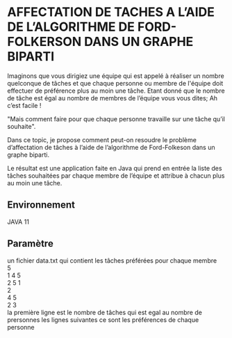 # AFFECTATION DE TACHES A L’AIDE DE L’ALGORITHME DE FORD-FOLKERSON DANS UN GRAPHE BIPARTI

Imaginons que vous dirigiez une équipe qui est appelé à réaliser un nombre quelconque de tâches et que chaque personne ou membre de l'équipe doit effectuer de préférence plus au moin une tâche.
Etant donné que le nombre de tâche est égal au nombre de membres de l’équipe vous vous dites; Ah c’est facile !

"Mais comment faire pour que chaque personne travaille sur une tâche qu’il souhaite".

Dans ce topic, je propose comment peut-on resoudre le problème d’affectation de tâches à l’aide de l’algorithme de Ford-Folkeson dans un graphe biparti.

Le résultat est une application faite en Java qui prend en entrée la liste des tâches souhaitées par chaque membre de l’équipe et attribue à chacun plus au moin une tâche.

## Environnement
JAVA 11

## Paramètre

un fichier data.txt qui contient les tâches préférées pour chaque membre  
5  
1 4 5  
2 5 1  
2  
4 5  
2 3  
la première ligne est le nombre de tâches qui est egal au nombre de prersonnes
les lignes suivantes ce sont les préférences de chaque personne
